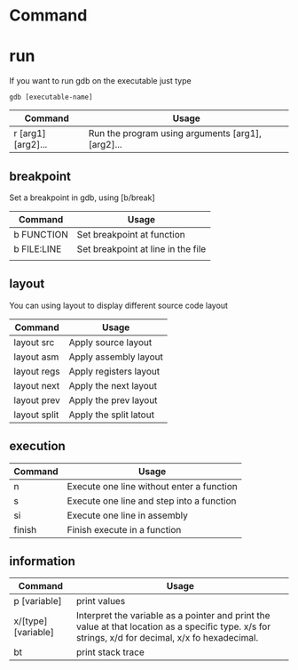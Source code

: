 
# Command

# run

If you want to run gdb on the executable just type
```shell
gdb [executable-name]
```


| Command            | Usage                                             |
| ------------------ | ------------------------------------------------- |
| r [arg1] [arg2]... | Run the program using arguments [arg1], [arg2]... |


## breakpoint

Set a breakpoint in gdb, using [b/break]

| Command     | Usage                              |
| ----------- | ---------------------------------- |
| b FUNCTION  | Set breakpoint at function         |
| b FILE:LINE | Set breakpoint at line in the file |
|             |                                    |

## layout

You can using layout to display different source code layout


| Command      | Usage                  |
| ------------ | ---------------------- |
| layout src   | Apply source layout    |
| layout asm   | Apply assembly layout  |
| layout regs  | Apply registers layout |
| layout next  | Apply the next layout  |
| layout prev  | Apply the prev layout  |
| layout split | Apply the split latout |

## execution


| Command | Usage                                     |
| ------- | ----------------------------------------- |
| n       | Execute one line without enter a function |
| s       | Execute one line and step into a function |
| si      | Execute one line in assembly              |
| finish  | Finish execute in a function              |

## information


| Command             | Usage                                                                                                                                              |
| ------------------- | -------------------------------------------------------------------------------------------------------------------------------------------------- |
| p [variable]        | print values                                                                                                                                       |
| x/[type] [variable] | Interpret the variable as a pointer and print the value at that location as a specific type. x/s for strings, x/d for decimal, x/x fo hexadecimal. |
| bt                  | print stack trace                                                                                                                                  |
